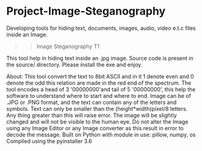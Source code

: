 # 									Project-Image-Steganography
Developing tools for hiding text, documents, images, audio, video e.t.c files inside an Image.


>> Image Steganography T1

This tool help in hiding text inside an .jpg image. Source code is present in the source/ directory. Please install the exe and enjoy.

About:  This tool convert the text to 8bit ASCII and in it 1 denote even and 0 denote the odd this relation
		are made in the red end of the spectrum. The tool encodes a head of 3 '00000000'and tail of 5 '00000000', this help the software to understand where to start and where to end. Image can be of .JPG or .PNG format, and the text can contain any of the letters and symbols. Text can only be smaller than the (height*width)pixel/8 letters. Any thing greater than this will raise error. The image will be slightly changed and will not be visible to the human eye. Do not alter the Image using any Image Editor or any Image converter as this result in error to decode the message.
Built on Python with module in use: pillow, numpy, os
Compiled using the pyinstaller 3.6
